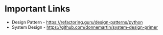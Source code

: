 # Important Links 
* Design Pattern -   https://refactoring.guru/design-patterns/python
* System Design - https://github.com/donnemartin/system-design-primer
